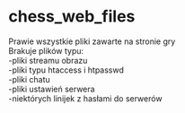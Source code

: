 # chess_web_files
Prawie wszystkie pliki zawarte na stronie gry <br />
Brakuje plików typu: <br />
-pliki streamu obrazu <br />
-pliki typu htaccess i htpasswd <br />
-pliki chatu <br />
-pliki ustawień serwera <br />
-niektórych linijek z hasłami do serwerów <br />
